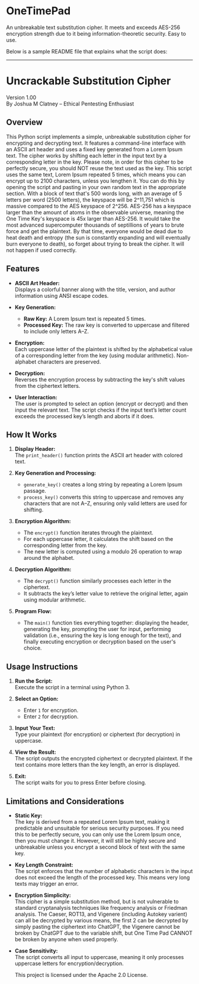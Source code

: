 # OneTimePad
An unbreakable text substitution cipher. It meets and exceeds AES-256 encryption strength due to it being information-theoretic security. Easy to use.

Below is a sample README file that explains what the script does:

---

# Uncrackable Substitution Cipher

Version 1.00  
By Joshua M Clatney – Ethical Pentesting Enthusiast

## Overview

This Python script implements a simple, unbreakable substitution cipher for encrypting and decrypting text. It features a command-line interface with an ASCII art header and uses a fixed key generated from a Lorem Ipsum text. The cipher works by shifting each letter in the input text by a corresponding letter in the key. Please note, in order for this cipher to be perfectly secure, you should NOT reuse the text used as the key. This script uses the same text, Lorem Ipsum repeated 5 times, which means you can encrypt up to 2100 characters, unless you lengthen it. You can do this by opening the script and pasting in your own random text in the appropriate section. With a block of text that's 500 words long, with an average of 5 letters per word (2500 letters), the keyspace will be 2^11,751 which is massive compared to the AES keyspace of 2^256. AES-256 has a keyspace larger than the amount of atoms in the observable universe, meaning the One Time Key's keyspace is 45x larger than AES-256. It would take the most advanced supercomputer thousands of septillions of years to brute force and get the plaintext. By that time, everyone would be dead due to heat death and entropy (the sun is constantly expanding and will eventually burn everyone to death), so forget about trying to break the cipher. It will not happen if used correctly. 

## Features

- **ASCII Art Header:**  
  Displays a colorful banner along with the title, version, and author information using ANSI escape codes.

- **Key Generation:**  
  - **Raw Key:** A Lorem Ipsum text is repeated 5 times.  
  - **Processed Key:** The raw key is converted to uppercase and filtered to include only letters A–Z.
  
- **Encryption:**  
  Each uppercase letter of the plaintext is shifted by the alphabetical value of a corresponding letter from the key (using modular arithmetic). Non-alphabet characters are preserved.
  
- **Decryption:**  
  Reverses the encryption process by subtracting the key's shift values from the ciphertext letters.

- **User Interaction:**  
  The user is prompted to select an option (encrypt or decrypt) and then input the relevant text. The script checks if the input text’s letter count exceeds the processed key’s length and aborts if it does.

## How It Works

1. **Display Header:**  
   The `print_header()` function prints the ASCII art header with colored text.

2. **Key Generation and Processing:**  
   - `generate_key()` creates a long string by repeating a Lorem Ipsum passage.
   - `process_key()` converts this string to uppercase and removes any characters that are not A–Z, ensuring only valid letters are used for shifting.

3. **Encryption Algorithm:**  
   - The `encrypt()` function iterates through the plaintext.  
   - For each uppercase letter, it calculates the shift based on the corresponding letter from the key.
   - The new letter is computed using a modulo 26 operation to wrap around the alphabet.

4. **Decryption Algorithm:**  
   - The `decrypt()` function similarly processes each letter in the ciphertext.  
   - It subtracts the key’s letter value to retrieve the original letter, again using modular arithmetic.

5. **Program Flow:**  
   - The `main()` function ties everything together: displaying the header, generating the key, prompting the user for input, performing validation (i.e., ensuring the key is long enough for the text), and finally executing encryption or decryption based on the user's choice.

## Usage Instructions

1. **Run the Script:**  
   Execute the script in a terminal using Python 3.

2. **Select an Option:**  
   - Enter `1` for encryption.
   - Enter `2` for decryption.

3. **Input Your Text:**  
   Type your plaintext (for encryption) or ciphertext (for decryption) in uppercase.

4. **View the Result:**  
   The script outputs the encrypted ciphertext or decrypted plaintext. If the text contains more letters than the key length, an error is displayed.

5. **Exit:**  
   The script waits for you to press Enter before closing.

## Limitations and Considerations

- **Static Key:**  
  The key is derived from a repeated Lorem Ipsum text, making it predictable and unsuitable for serious security purposes. If you need this to be perfectly secure, you can only use the Lorem Ipsum once, then you must change it. However, it will still be highly secure and unbreakable unless you encrypt a second block of text with the same key.

- **Key Length Constraint:**  
  The script enforces that the number of alphabetic characters in the input does not exceed the length of the processed key. This means very long texts may trigger an error.

- **Encryption Simplicity:**  
  This cipher is a simple substitution method, but is not vulnerable to standard cryptanalysis techniques like frequency analysis or Friedman analysis. The Caeser, ROT13, and Vigenere (including Autokey varient) can all be decrypted by various means, the first 2 can be decrypted by simply pasting the ciphertext into ChatGPT, the Vigenere cannot be broken by ChatGPT due to the variable shift, but One Time Pad CANNOT be broken by anyone when used properly. 

- **Case Sensitivity:**  
  The script converts all input to uppercase, meaning it only processes uppercase letters for encryption/decryption.

  This project is licensed under the Apache 2.0 License.


